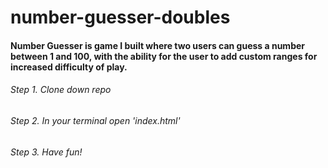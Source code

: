 # number-guesser-doubles

#### Number Guesser is game I built where two users can guess a number between 1 and 100, with the ability for the user to add custom ranges for increased difficulty of play.

###### Step 1. Clone down repo
###### Step 2. In your terminal open 'index.html'
###### Step 3. Have fun!
